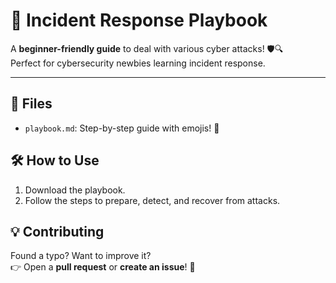 # 🚨 Incident Response Playbook

A **beginner-friendly guide** to deal with various cyber attacks! 🛡️🔍  
Perfect for cybersecurity newbies learning incident response.  

---

## 📂 Files
- `playbook.md`: Step-by-step guide with emojis! 🎉

## 🛠️ How to Use
1. Download the playbook.
2. Follow the steps to prepare, detect, and recover from attacks.

## 💡 Contributing
Found a typo? Want to improve it?  
👉 Open a **pull request** or **create an issue**! 🙌
